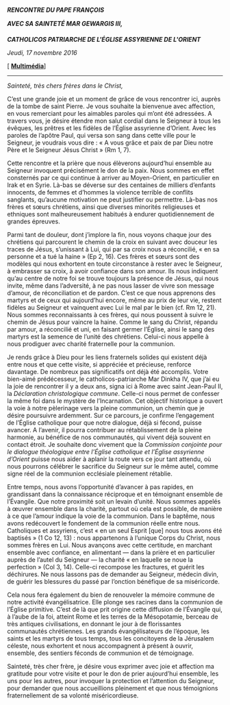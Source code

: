 ***RENCONTRE DU PAPE FRANÇOIS***

***AVEC SA SAINTETÉ MAR GEWARGIS III,***

***CATHOLICOS PATRIARCHE DE L'ÉGLISE ASSYRIENNE DE L'ORIENT***

*Jeudi, 17 novembre 2016*

[ **[Multimédia](http://w2.vatican.va/content/francesco/fr/events/event.dir.html/content/vaticanevents/fr/2016/11/17/incontro-patriarca-chiesaassira.html)**]

* * *

*Sainteté, très chers frères dans le Christ,*

C’est une grande joie et un moment de grâce de vous rencontrer ici, auprès de la tombe de saint Pierre. Je vous souhaite la bienvenue avec affection, en vous remerciant pour les aimables paroles qui m’ont été adressées. A travers vous, je désire étendre mon salut cordial dans le Seigneur à tous les évêques, les prêtres et les fidèles de l’Église assyrienne d’Orient. Avec les paroles de l’apôtre Paul, qui versa son sang dans cette ville pour le Seigneur, je voudrais vous dire : « A vous grâce et paix de par Dieu notre Père et le Seigneur Jésus Christ » (Rm 1, 7).

Cette rencontre et la prière que nous élèverons aujourd’hui ensemble au Seigneur invoquent précisément le don de la paix. Nous sommes en effet consternés par ce qui continue à arriver au Moyen-Orient, en particulier en Irak et en Syrie. Là-bas se déverse sur des centaines de milliers d’enfants innocents, de femmes et d’hommes la violence terrible de conflits sanglants, qu’aucune motivation ne peut justifier ou permettre. Là-bas nos frères et sœurs chrétiens, ainsi que diverses minorités religieuses et ethniques sont malheureusement habitués à endurer quotidiennement de grandes épreuves.

Parmi tant de douleur, dont j’implore la fin, nous voyons chaque jour des chrétiens qui parcourent le chemin de la croix en suivant avec douceur les traces de Jésus, s’unissant à Lui, qui par sa croix nous a réconcilié, « en sa personne et a tué la haine » (Ep 2, 16). Ces frères et sœurs sont des modèles qui nous exhortent en toute circonstance à rester avec le Seigneur, à embrasser sa croix, à avoir confiance dans son amour. Ils nous indiquent qu’au centre de notre foi se trouve toujours la présence de Jésus, qui nous invite, même dans l’adversité, à ne pas nous lasser de vivre son message d’amour, de réconciliation et de pardon. C’est ce que nous apprenons des martyrs et de ceux qui aujourd’hui encore, même au prix de leur vie, restent fidèles au Seigneur et vainquent avec Lui le mal par le bien (cf. Rm 12, 21). Nous sommes reconnaissants à ces frères, qui nous poussent à suivre le chemin de Jésus pour vaincre la haine. Comme le sang du Christ, répandu par amour, a réconcilié et uni, en faisant germer l’Église, ainsi le sang des martyrs est la semence de l’unité des chrétiens. Celui-ci nous appelle à nous prodiguer avec charité fraternelle pour la communion.

Je rends grâce à Dieu pour les liens fraternels solides qui existent déjà entre nous et que cette visite, si appréciée et précieuse, renforce davantage. De nombreux pas significatifs ont déjà été accomplis. Votre bien-aimé prédécesseur, le catholicos-patriarche Mar Dinkha IV, que j’ai eu la joie de rencontrer il y a deux ans, signa ici à Rome avec saint Jean-Paul II, la *Déclaration christologique commune*. Celle-ci nous permet de confesser la même foi dans le mystère de l’Incarnation. Cet objectif historique a ouvert la voie à notre pèlerinage vers la pleine communion, un chemin que je désire poursuivre ardemment. Sur ce parcours, je confirme l’engagement de l’Église catholique pour que notre dialogue, déjà si fécond, puisse avancer. A l’avenir, il pourra contribuer au rétablissement de la pleine harmonie, au bénéfice de nos communautés, qui vivent déjà souvent en contact étroit. Je souhaite donc vivement que la *Commission conjointe pour le dialogue théologique entre l’Église catholique et l’Église assyrienne d’Orient* puisse nous aider à aplanir la route vers ce jour tant attendu, où nous pourrons célébrer le sacrifice du Seigneur sur le même autel, comme signe réel de la communion ecclésiale pleinement rétablie.

Entre temps, nous avons l’opportunité d’avancer à pas rapides, en grandissant dans la connaissance réciproque et en témoignant ensemble de l’Évangile. Que notre proximité soit un levain d’unité. Nous sommes appelés à œuvrer ensemble dans la charité, partout où cela est possible, de manière à ce que l’amour indique la voie de la communion. Dans le baptême, nous avons redécouvert le fondement de la communion réelle entre nous. Catholiques et assyriens, c’est « en un seul Esprit [que] nous tous avons été baptisés » (1 Co 12, 13) : nous appartenons à l’unique Corps du Christ, nous sommes frères en Lui. Nous avançons avec cette certitude, en marchant ensemble avec confiance, en alimentant — dans la prière et en particulier auprès de l’autel du Seigneur — la charité « en laquelle se noue la perfection » (Col 3, 14). Celle-ci recompose les fractures, et guérit les déchirures. Ne nous lassons pas de demander au Seigneur, médecin divin, de guérir les blessures du passé par l’onction bénéfique de sa miséricorde.

Cela nous fera également du bien de renouveler la mémoire commune de notre activité évangélisatrice. Elle plonge ses racines dans la communion de l’Église primitive. C’est de là que prit origine cette diffusion de l’Évangile qui, à l’aube de la foi, atteint Rome et les terres de la Mésopotamie, berceau de très antiques civilisations, en donnant le jour à de florissantes communautés chrétiennes. Les grands évangélisateurs de l’époque, les saints et les martyrs de tous temps, tous les concitoyens de la Jérusalem céleste, nous exhortent et nous accompagnent à présent à ouvrir, ensemble, des sentiers féconds de communion et de témoignage.

Sainteté, très cher frère, je désire vous exprimer avec joie et affection ma gratitude pour votre visite et pour le don de prier aujourd’hui ensemble, les uns pour les autres, pour invoquer la protection et l’attention du Seigneur, pour demander que nous accueillions pleinement et que nous témoignions fraternellement de sa volonté miséricordieuse.